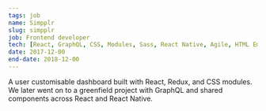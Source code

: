 ```yaml
---
tags: job
name: Simpplr
slug: simpplr
job: Frontend developer
tech: [React, GraphQL, CSS, Modules, Sass, React Native, Agile, HTML Email]
date: 2017-12-00
end-date: 2018-12-00
---
```


A user customisable dashboard built with React, Redux, and CSS modules. We later went on to a greenfield project with GraphQL and shared components across React and React Native.
